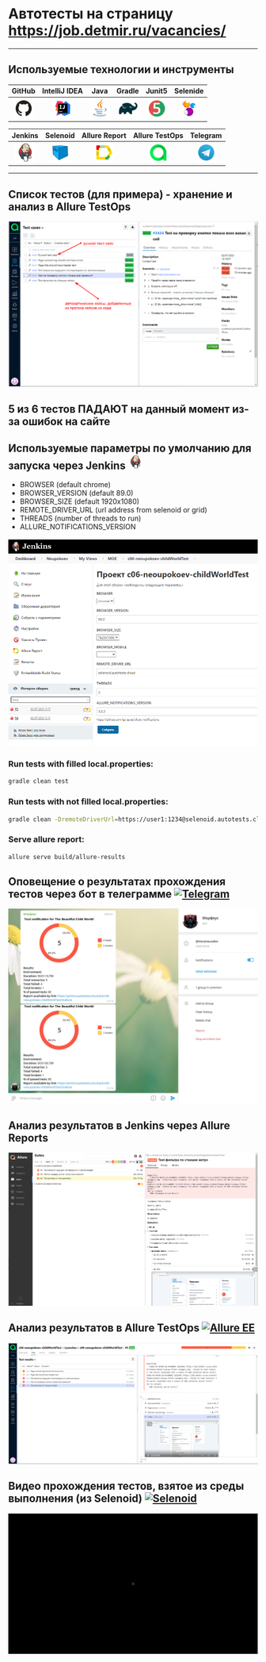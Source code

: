 # Автотесты на страницу https://job.detmir.ru/vacancies/
___
## Используемые технологии и инструменты
| GitHub | IntelliJ IDEA | Java | Gradle | Junit5 | Selenide |
|:------:|:----:|:----:|:------:|:------:|:--------:|
| <img src="images/GitHub.svg" width="40" height="40"> | <img src="images/IDEA.svg" width="40" height="40"> | <img src="images/JAVA.svg" width="40" height="40"> | <img src="images/Gradle.svg" width="40" height="40"> | <img src="images/Junit5.svg" width="40" height="40"> | <img src="images/Selenide.svg" width="40" height="40"> |

| Jenkins | Selenoid | Allure Report | Allure TestOps | Telegram |
|:--------:|:-------------:|:---------:|:-------:|:--------:|
| <img src="images/Jenkins.svg" width="40" height="40"> | <img src="images/Selenoid.svg" width="40" height="40"> | <img src="images/Allure Report.svg" width="40" height="40"> | <img src="images/Allure TestOps.svg" width="40" height="40"> | <img src="images/Telegram.svg" width="40" height="40"> |
___

## Список тестов (для примера) - хранение и анализ в Allure TestOps
![alt "Allure TestOps"](./images/allureTO1.png "Allure TestOps")

## 5 из 6 тестов ПАДАЮТ на данный момент из-за ошибок на сайте



## Используемые параметры по умолчанию для запуска через Jenkins <a href="https://www.jetbrains.com/idea/"><img src="./images/Jenkins.svg" width="30" height="30"  alt="Jenkins"/></a>

* BROWSER (default chrome)
* BROWSER_VERSION (default 89.0)
* BROWSER_SIZE (default 1920x1080)
* REMOTE_DRIVER_URL (url address from selenoid or grid)
* THREADS (number of threads to run)
* ALLURE_NOTIFICATIONS_VERSION

![alt "Запуск через Jenkins"](./images/jenkinsRun.png)

### Run tests with filled local.properties:

```bash
gradle clean test
```

### Run tests with not filled local.properties:

```bash
gradle clean -DremoteDriverUrl=https://user1:1234@selenoid.autotests.cloud/wd/hub/ -DvideoStorage=https://selenoid.autotests.cloud/video/ -Dthreads=1 test
```

### Serve allure report:

```bash
allure serve build/allure-results
```

## Оповещение о результатах прохождения тестов через бот в телеграмме <a href="https://www.jetbrains.com/idea/"><img src="https://starchenkov.pro/qa-guru/img/skills/Telegram.svg" width="30" height="30"  alt="Telegram"/></a>

![alt "бот в телеграмме"](./images/bot.png "бот в телеграмме")

## Анализ результатов в Jenkins через Allure Reports
![alt "Allure Reports"](./images/jenkinsResult.png "Allure Reports")
## Анализ результатов в Allure TestOps <a href="https://www.jetbrains.com/idea/"><img src="https://starchenkov.pro/qa-guru/img/skills/Allure_EE.svg" width="40" height="40"  alt="Allure EE"/></a>

![alt "Allure TestOps"](./images/allureTO2.png "Allure TestOps")
## Видео прохождения тестов, взятое из среды выполнения (из Selenoid) <a href="https://www.jetbrains.com/idea/"><img src="https://starchenkov.pro/qa-guru/img/skills/Selenoid.svg" width="40" height="40"  alt="Selenoid"/></a>

![alt "Video from Selenoid"](./images/Video.gif "Video from Selenoid")